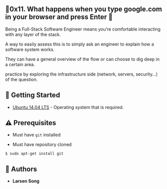   ## :shell:0x11. What happens when you type google.com in your browser and press Enter :shell:
    

Being a Full-Stack Software Engineer means you’re comfortable interacting with any layer of the stack.

A way to easily assess this is to simply ask an engineer to explain how a software system works. 

They can have a general overview of the flow or can choose to dig deep in a certain area.

 practice by exploring the infrastructure side (network, servers, security…) of the question.

## :running: Getting Started

* [Ubuntu 14.04 LTS](http://releases.ubuntu.com/14.04/) - Operating system that is required.

## :warning: Prerequisites

* Must have `git` installed

* Must have repository cloned



```
$ sudo apt-get install git
```

## :blue_book: Authors

* **Larsen Song**
